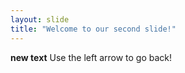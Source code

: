 ```yaml
---
layout: slide
title: "Welcome to our second slide!"
---
```

**new text**
Use the left arrow to go back!